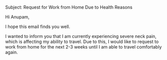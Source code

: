 Subject: Request for Work from Home Due to Health Reasons

Hi Anupam,

I hope this email finds you well.

I wanted to inform you that I am currently experiencing severe neck pain, which is affecting my ability to travel. Due to this, I would like to request to work from home for the next 2-3 weeks until I am able to travel comfortably again.

